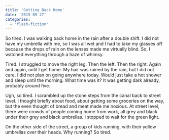 ```yaml
---
title: 'Getting Back Home'
date: '2015-09-27'
categories:
  - 'flash-fiction'
---
```


So tired. I was walking back home in the rain after a double shift. I did not
have my umbrella with me, so I was all wet and I had to take my glasses off
because the drops of rain on the lenses made me virtually blind. So, I watched
everything through a haze of whimsy.

Tired. I struggled to move the right leg. Then the left. Then the right. Again
and again, until I get home. My hair was ruined by the rain, but I did not care.
I did not plan on going anywhere today. Would just take a hot shower and sleep
until the morning. What time was it? It was getting dark already, probably
around five.

Ugh, so tired. I scrambled up the stone steps from the canal back to street
level. I thought briefly about food, about getting some groceries on the way,
but the even thought of bread and meat made me noxious. At street level, there
were crowds of people coming home from work, all grey and black under their grey
and black umbrellas. I stopped to wait for the green light.

On the other side of the street, a group of kids running, with their yellow
umbrellas over their heads. Why running? So tired.
